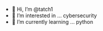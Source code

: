 - 👋 Hi, I’m @tatch1
- 👀 I’m interested in ... cybersecurity
- 🌱 I’m currently learning ... python
<!---
tatch1/tatch1 is a ✨ special ✨ repository because its `README.md` (this file) appears on your GitHub profile.
You can click the Preview link to take a look at your changes.
--->
